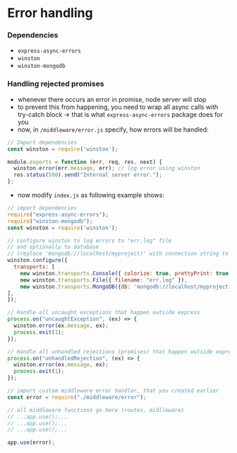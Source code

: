 # Error handling

### Dependencies

- `express-async-errors`
- `winston`
- `winston-mongodb`

### Handling rejected promises

- whenever there occurs an error in promise, node server will stop
- to prevent this from happening, you need to wrap all async calls with try-catch block -> that is what `express-async-errors` package does for you
- now, in `/middleware/error.js` specify, how errors will be handled:

```js
// Import dependencies
const winston = require('winston');

module.exports = function (err, req, res, next) {
  winston.error(err.message, err); // log error using winston
  res.status(500).send("Internal server error.");
};
```

- now modify `index.js` as following example shows:

```js
// import dependencies
require("express-async-errors");
require("winston-mongodb");
const winston = require('winston');

// configure winston to log errors to "err.log" file
// and optionally to database 
// (replace 'mongodb://localhost/myproject)' with connection string to your database
winston.configure({
  transports: [
    new winston.transports.Console({ colorize: true, prettyPrint: true }),
    new winston.transports.File({ filename: "err.log" }),
    new winston.transports.MongoDB({db: 'mongodb://localhost/myproject'})
],
});

// Handle all uncaught exceptions that happen outside express
process.on("uncaughtException", (ex) => {
  winston.error(ex.message, ex);
  process.exit(1);
});

// Handle all unhandled rejections (promises) that happen outside express
process.on("unhandledRejection", (ex) => {
  winston.error(ex.message, ex);
  process.exit(1);
});

// import custom middleware error handler, that you created earlier
const error = require("./middleware/error");

// all middleware functions go here (routes, midlleware)
// ...app.use();...
// ...app.use();...
// ...app.use();...

app.use(error);
```
